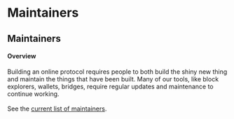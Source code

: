 # Maintainers

## Maintainers

#### Overview

Building an online protocol requires people to both build the shiny new thing and maintain the things that have been built. Many of our tools, like block explorers, wallets, bridges, require regular updates and maintenance to continue working. \
\
See the [current list of maintainers](https://www.notion.so/poktdao/c1c42d9f95ea4bacbbf1a7cebfa5db28?v=e3ff96a307074b829bc952d0ce4e6035\&pvs=4).
